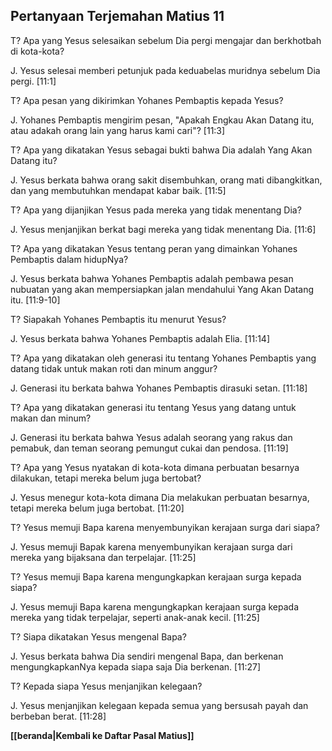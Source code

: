 ﻿## Pertanyaan Terjemahan Matius 11 ##

T? Apa yang Yesus selesaikan sebelum Dia pergi mengajar dan berkhotbah di kota-kota?

J. Yesus selesai memberi petunjuk pada keduabelas muridnya sebelum Dia pergi. [11:1]

T? Apa pesan yang dikirimkan Yohanes Pembaptis kepada Yesus?

J. Yohanes Pembaptis mengirim pesan, "Apakah Engkau Akan Datang itu, atau adakah orang lain yang harus kami cari"? [11:3]

T? Apa yang dikatakan Yesus sebagai bukti bahwa Dia adalah Yang Akan Datang itu?

J. Yesus berkata bahwa orang sakit disembuhkan, orang mati dibangkitkan, dan yang membutuhkan mendapat kabar baik. [11:5]

T? Apa yang dijanjikan Yesus pada mereka yang tidak menentang Dia?

J. Yesus menjanjikan berkat bagi mereka yang tidak menentang Dia. [11:6]

T? Apa yang dikatakan Yesus tentang peran yang dimainkan Yohanes Pembaptis dalam hidupNya?

J. Yesus berkata bahwa Yohanes Pembaptis adalah pembawa pesan nubuatan yang akan mempersiapkan jalan mendahului Yang Akan Datang itu. [11:9-10]

T? Siapakah Yohanes Pembaptis itu menurut Yesus?

J. Yesus berkata bahwa Yohanes Pembaptis adalah Elia. [11:14]

T? Apa yang dikatakan oleh generasi itu tentang Yohanes Pembaptis yang datang tidak untuk makan roti dan minum anggur?

J. Generasi itu berkata bahwa Yohanes Pembaptis dirasuki setan. [11:18]

T? Apa yang dikatakan generasi itu tentang Yesus yang datang untuk makan dan minum?

J. Generasi itu berkata bahwa Yesus adalah seorang yang rakus dan pemabuk, dan teman seorang pemungut cukai dan pendosa. [11:19]

T? Apa yang Yesus nyatakan di kota-kota dimana perbuatan besarnya dilakukan, tetapi mereka belum juga bertobat?

J. Yesus menegur kota-kota dimana Dia melakukan perbuatan besarnya, tetapi mereka belum juga bertobat. [11:20]

T? Yesus memuji Bapa karena menyembunyikan kerajaan surga dari siapa?

J. Yesus memuji Bapak karena menyembunyikan kerajaan surga dari mereka yang bijaksana dan terpelajar. [11:25]

T? Yesus memuji Bapa karena mengungkapkan kerajaan surga kepada siapa?

J. Yesus memuji Bapa karena mengungkapkan kerajaan surga kepada mereka yang tidak terpelajar, seperti anak-anak kecil. [11:25]

T? Siapa dikatakan Yesus mengenal Bapa?

J. Yesus berkata bahwa Dia sendiri mengenal Bapa, dan berkenan mengungkapkanNya kepada siapa saja Dia berkenan. [11:27]

T? Kepada siapa Yesus menjanjikan kelegaan?

J. Yesus menjanjikan kelegaan kepada semua yang bersusah payah dan berbeban berat. [11:28]

__[[beranda|Kembali ke Daftar Pasal Matius]]__

